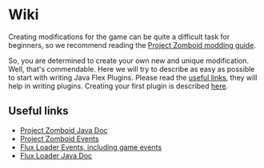 # Wiki

Creating modifications for the game can be quite a difficult task for beginners, so we recommend reading the [Project Zomboid modding guide](https://github.com/cocolabs/pz-modding-guide#writing-code).

So, you are determined to create your own new and unique modification. Well, that's commendable. Here we will try to describe as easy as possible to start with writing Java Flex Plugins. Please read the [useful links](#useful-links), they will help in writing plugins. Creating your first plugin is described [here](./WritePlugin.md).

## Useful links

-   [Project Zomboid Java Doc](https://zomboid-javadoc.com/)
-   [Project Zomboid Events](https://pzwiki.net/wiki/Lua_Events)
-   [Flux Loader Events, including game events](./Events.md)
-   [Flux Loader Java Doc](#)
